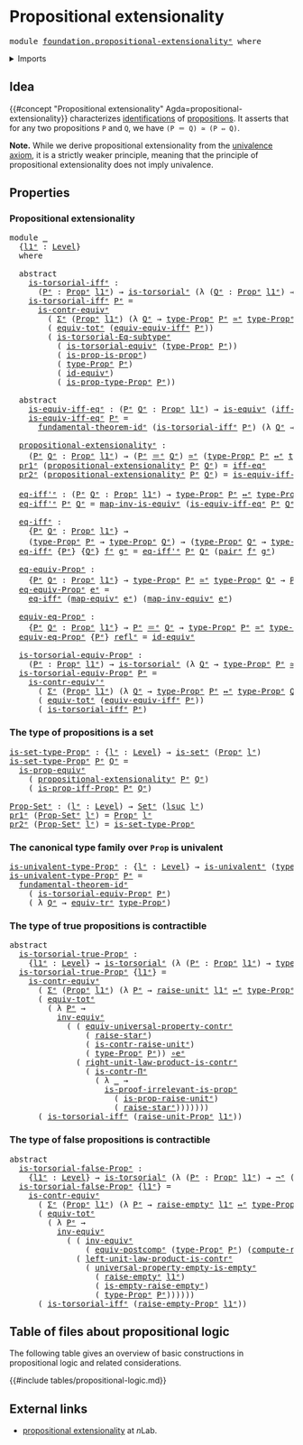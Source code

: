 # Propositional extensionality

<pre class="Agda"><a id="41" class="Keyword">module</a> <a id="48" href="foundation.propositional-extensionality%25E1%25B5%2589.html" class="Module">foundation.propositional-extensionalityᵉ</a> <a id="89" class="Keyword">where</a>
</pre>
<details><summary>Imports</summary>

<pre class="Agda"><a id="145" class="Keyword">open</a> <a id="150" class="Keyword">import</a> <a id="157" href="foundation.dependent-pair-types%25E1%25B5%2589.html" class="Module">foundation.dependent-pair-typesᵉ</a>
<a id="190" class="Keyword">open</a> <a id="195" class="Keyword">import</a> <a id="202" href="foundation.empty-types%25E1%25B5%2589.html" class="Module">foundation.empty-typesᵉ</a>
<a id="226" class="Keyword">open</a> <a id="231" class="Keyword">import</a> <a id="238" href="foundation.fundamental-theorem-of-identity-types%25E1%25B5%2589.html" class="Module">foundation.fundamental-theorem-of-identity-typesᵉ</a>
<a id="288" class="Keyword">open</a> <a id="293" class="Keyword">import</a> <a id="300" href="foundation.logical-equivalences%25E1%25B5%2589.html" class="Module">foundation.logical-equivalencesᵉ</a>
<a id="333" class="Keyword">open</a> <a id="338" class="Keyword">import</a> <a id="345" href="foundation.negation%25E1%25B5%2589.html" class="Module">foundation.negationᵉ</a>
<a id="366" class="Keyword">open</a> <a id="371" class="Keyword">import</a> <a id="378" href="foundation.postcomposition-functions%25E1%25B5%2589.html" class="Module">foundation.postcomposition-functionsᵉ</a>
<a id="416" class="Keyword">open</a> <a id="421" class="Keyword">import</a> <a id="428" href="foundation.raising-universe-levels%25E1%25B5%2589.html" class="Module">foundation.raising-universe-levelsᵉ</a>
<a id="464" class="Keyword">open</a> <a id="469" class="Keyword">import</a> <a id="476" href="foundation.subtype-identity-principle%25E1%25B5%2589.html" class="Module">foundation.subtype-identity-principleᵉ</a>
<a id="515" class="Keyword">open</a> <a id="520" class="Keyword">import</a> <a id="527" href="foundation.transport-along-identifications%25E1%25B5%2589.html" class="Module">foundation.transport-along-identificationsᵉ</a>
<a id="571" class="Keyword">open</a> <a id="576" class="Keyword">import</a> <a id="583" href="foundation.type-arithmetic-cartesian-product-types%25E1%25B5%2589.html" class="Module">foundation.type-arithmetic-cartesian-product-typesᵉ</a>
<a id="635" class="Keyword">open</a> <a id="640" class="Keyword">import</a> <a id="647" href="foundation.unit-type%25E1%25B5%2589.html" class="Module">foundation.unit-typeᵉ</a>
<a id="669" class="Keyword">open</a> <a id="674" class="Keyword">import</a> <a id="681" href="foundation.univalence%25E1%25B5%2589.html" class="Module">foundation.univalenceᵉ</a>
<a id="704" class="Keyword">open</a> <a id="709" class="Keyword">import</a> <a id="716" href="foundation.univalent-type-families%25E1%25B5%2589.html" class="Module">foundation.univalent-type-familiesᵉ</a>
<a id="752" class="Keyword">open</a> <a id="757" class="Keyword">import</a> <a id="764" href="foundation.universal-property-contractible-types%25E1%25B5%2589.html" class="Module">foundation.universal-property-contractible-typesᵉ</a>
<a id="814" class="Keyword">open</a> <a id="819" class="Keyword">import</a> <a id="826" href="foundation.universal-property-empty-type%25E1%25B5%2589.html" class="Module">foundation.universal-property-empty-typeᵉ</a>
<a id="868" class="Keyword">open</a> <a id="873" class="Keyword">import</a> <a id="880" href="foundation.universe-levels%25E1%25B5%2589.html" class="Module">foundation.universe-levelsᵉ</a>

<a id="909" class="Keyword">open</a> <a id="914" class="Keyword">import</a> <a id="921" href="foundation-core.contractible-types%25E1%25B5%2589.html" class="Module">foundation-core.contractible-typesᵉ</a>
<a id="957" class="Keyword">open</a> <a id="962" class="Keyword">import</a> <a id="969" href="foundation-core.equivalences%25E1%25B5%2589.html" class="Module">foundation-core.equivalencesᵉ</a>
<a id="999" class="Keyword">open</a> <a id="1004" class="Keyword">import</a> <a id="1011" href="foundation-core.functoriality-dependent-pair-types%25E1%25B5%2589.html" class="Module">foundation-core.functoriality-dependent-pair-typesᵉ</a>
<a id="1063" class="Keyword">open</a> <a id="1068" class="Keyword">import</a> <a id="1075" href="foundation-core.identity-types%25E1%25B5%2589.html" class="Module">foundation-core.identity-typesᵉ</a>
<a id="1107" class="Keyword">open</a> <a id="1112" class="Keyword">import</a> <a id="1119" href="foundation-core.propositions%25E1%25B5%2589.html" class="Module">foundation-core.propositionsᵉ</a>
<a id="1149" class="Keyword">open</a> <a id="1154" class="Keyword">import</a> <a id="1161" href="foundation-core.sets%25E1%25B5%2589.html" class="Module">foundation-core.setsᵉ</a>
<a id="1183" class="Keyword">open</a> <a id="1188" class="Keyword">import</a> <a id="1195" href="foundation-core.torsorial-type-families%25E1%25B5%2589.html" class="Module">foundation-core.torsorial-type-familiesᵉ</a>
</pre>
</details>

## Idea

{{#concept "Propositional extensionality" Agda=propositional-extensionality}}
characterizes [identifications](foundation-core.identity-types.md) of
[propositions](foundation-core.propositions.md). It asserts that for any two
propositions `P` and `Q`, we have `(P ＝ Q) ≃ (P ⇔ Q)`.

**Note.** While we derive propositional extensionality from the
[univalence axiom](foundation-core.univalence.md), it is a strictly weaker
principle, meaning that the principle of propositional extensionality does not
imply univalence.

## Properties

### Propositional extensionality

<pre class="Agda"><a id="1837" class="Keyword">module</a> <a id="1844" href="foundation.propositional-extensionality%25E1%25B5%2589.html#1844" class="Module">_</a>
  <a id="1848" class="Symbol">{</a><a id="1849" href="foundation.propositional-extensionality%25E1%25B5%2589.html#1849" class="Bound">l1ᵉ</a> <a id="1853" class="Symbol">:</a> <a id="1855" href="Agda.Primitive.html#742" class="Postulate">Level</a><a id="1860" class="Symbol">}</a>
  <a id="1864" class="Keyword">where</a>

  <a id="1873" class="Keyword">abstract</a>
    <a id="1886" href="foundation.propositional-extensionality%25E1%25B5%2589.html#1886" class="Function">is-torsorial-iffᵉ</a> <a id="1904" class="Symbol">:</a>
      <a id="1912" class="Symbol">(</a><a id="1913" href="foundation.propositional-extensionality%25E1%25B5%2589.html#1913" class="Bound">Pᵉ</a> <a id="1916" class="Symbol">:</a> <a id="1918" href="foundation-core.propositions%25E1%25B5%2589.html#1181" class="Function">Propᵉ</a> <a id="1924" href="foundation.propositional-extensionality%25E1%25B5%2589.html#1849" class="Bound">l1ᵉ</a><a id="1927" class="Symbol">)</a> <a id="1929" class="Symbol">→</a> <a id="1931" href="foundation-core.torsorial-type-families%25E1%25B5%2589.html#2479" class="Function">is-torsorialᵉ</a> <a id="1945" class="Symbol">(λ</a> <a id="1948" class="Symbol">(</a><a id="1949" href="foundation.propositional-extensionality%25E1%25B5%2589.html#1949" class="Bound">Qᵉ</a> <a id="1952" class="Symbol">:</a> <a id="1954" href="foundation-core.propositions%25E1%25B5%2589.html#1181" class="Function">Propᵉ</a> <a id="1960" href="foundation.propositional-extensionality%25E1%25B5%2589.html#1849" class="Bound">l1ᵉ</a><a id="1963" class="Symbol">)</a> <a id="1965" class="Symbol">→</a> <a id="1967" href="foundation-core.propositions%25E1%25B5%2589.html#1288" class="Function">type-Propᵉ</a> <a id="1978" href="foundation.propositional-extensionality%25E1%25B5%2589.html#1913" class="Bound">Pᵉ</a> <a id="1981" href="foundation.logical-equivalences%25E1%25B5%2589.html#2190" class="Function Operator">↔ᵉ</a> <a id="1984" href="foundation-core.propositions%25E1%25B5%2589.html#1288" class="Function">type-Propᵉ</a> <a id="1995" href="foundation.propositional-extensionality%25E1%25B5%2589.html#1949" class="Bound">Qᵉ</a><a id="1997" class="Symbol">)</a>
    <a id="2003" href="foundation.propositional-extensionality%25E1%25B5%2589.html#1886" class="Function">is-torsorial-iffᵉ</a> <a id="2021" href="foundation.propositional-extensionality%25E1%25B5%2589.html#2021" class="Bound">Pᵉ</a> <a id="2024" class="Symbol">=</a>
      <a id="2032" href="foundation-core.contractible-types%25E1%25B5%2589.html#2606" class="Function">is-contr-equivᵉ</a>
        <a id="2056" class="Symbol">(</a> <a id="2058" href="foundation.dependent-pair-types%25E1%25B5%2589.html#585" class="Record">Σᵉ</a> <a id="2061" class="Symbol">(</a><a id="2062" href="foundation-core.propositions%25E1%25B5%2589.html#1181" class="Function">Propᵉ</a> <a id="2068" href="foundation.propositional-extensionality%25E1%25B5%2589.html#1849" class="Bound">l1ᵉ</a><a id="2071" class="Symbol">)</a> <a id="2073" class="Symbol">(λ</a> <a id="2076" href="foundation.propositional-extensionality%25E1%25B5%2589.html#2076" class="Bound">Qᵉ</a> <a id="2079" class="Symbol">→</a> <a id="2081" href="foundation-core.propositions%25E1%25B5%2589.html#1288" class="Function">type-Propᵉ</a> <a id="2092" href="foundation.propositional-extensionality%25E1%25B5%2589.html#2021" class="Bound">Pᵉ</a> <a id="2095" href="foundation-core.equivalences%25E1%25B5%2589.html#2662" class="Function Operator">≃ᵉ</a> <a id="2098" href="foundation-core.propositions%25E1%25B5%2589.html#1288" class="Function">type-Propᵉ</a> <a id="2109" href="foundation.propositional-extensionality%25E1%25B5%2589.html#2076" class="Bound">Qᵉ</a><a id="2111" class="Symbol">))</a>
        <a id="2122" class="Symbol">(</a> <a id="2124" href="foundation-core.functoriality-dependent-pair-types%25E1%25B5%2589.html#7790" class="Function">equiv-totᵉ</a> <a id="2135" class="Symbol">(</a><a id="2136" href="foundation.logical-equivalences%25E1%25B5%2589.html#7654" class="Function">equiv-equiv-iffᵉ</a> <a id="2153" href="foundation.propositional-extensionality%25E1%25B5%2589.html#2021" class="Bound">Pᵉ</a><a id="2155" class="Symbol">))</a>
        <a id="2166" class="Symbol">(</a> <a id="2168" href="foundation.subtype-identity-principle%25E1%25B5%2589.html#1348" class="Function">is-torsorial-Eq-subtypeᵉ</a>
          <a id="2203" class="Symbol">(</a> <a id="2205" href="foundation.univalence%25E1%25B5%2589.html#4030" class="Function">is-torsorial-equivᵉ</a> <a id="2225" class="Symbol">(</a><a id="2226" href="foundation-core.propositions%25E1%25B5%2589.html#1288" class="Function">type-Propᵉ</a> <a id="2237" href="foundation.propositional-extensionality%25E1%25B5%2589.html#2021" class="Bound">Pᵉ</a><a id="2239" class="Symbol">))</a>
          <a id="2252" class="Symbol">(</a> <a id="2254" href="foundation-core.propositions%25E1%25B5%2589.html#10530" class="Function">is-prop-is-propᵉ</a><a id="2270" class="Symbol">)</a>
          <a id="2282" class="Symbol">(</a> <a id="2284" href="foundation-core.propositions%25E1%25B5%2589.html#1288" class="Function">type-Propᵉ</a> <a id="2295" href="foundation.propositional-extensionality%25E1%25B5%2589.html#2021" class="Bound">Pᵉ</a><a id="2297" class="Symbol">)</a>
          <a id="2309" class="Symbol">(</a> <a id="2311" href="foundation-core.equivalences%25E1%25B5%2589.html#4139" class="Function">id-equivᵉ</a><a id="2320" class="Symbol">)</a>
          <a id="2332" class="Symbol">(</a> <a id="2334" href="foundation-core.propositions%25E1%25B5%2589.html#1361" class="Function">is-prop-type-Propᵉ</a> <a id="2353" href="foundation.propositional-extensionality%25E1%25B5%2589.html#2021" class="Bound">Pᵉ</a><a id="2355" class="Symbol">))</a>

  <a id="2361" class="Keyword">abstract</a>
    <a id="2374" href="foundation.propositional-extensionality%25E1%25B5%2589.html#2374" class="Function">is-equiv-iff-eqᵉ</a> <a id="2391" class="Symbol">:</a> <a id="2393" class="Symbol">(</a><a id="2394" href="foundation.propositional-extensionality%25E1%25B5%2589.html#2394" class="Bound">Pᵉ</a> <a id="2397" href="foundation.propositional-extensionality%25E1%25B5%2589.html#2397" class="Bound">Qᵉ</a> <a id="2400" class="Symbol">:</a> <a id="2402" href="foundation-core.propositions%25E1%25B5%2589.html#1181" class="Function">Propᵉ</a> <a id="2408" href="foundation.propositional-extensionality%25E1%25B5%2589.html#1849" class="Bound">l1ᵉ</a><a id="2411" class="Symbol">)</a> <a id="2413" class="Symbol">→</a> <a id="2415" href="foundation-core.equivalences%25E1%25B5%2589.html#1553" class="Function">is-equivᵉ</a> <a id="2425" class="Symbol">(</a><a id="2426" href="foundation.logical-equivalences%25E1%25B5%2589.html#7138" class="Function">iff-eqᵉ</a> <a id="2434" class="Symbol">{</a><a id="2435" href="foundation.propositional-extensionality%25E1%25B5%2589.html#1849" class="Bound">l1ᵉ</a><a id="2438" class="Symbol">}</a> <a id="2440" class="Symbol">{</a><a id="2441" href="foundation.propositional-extensionality%25E1%25B5%2589.html#2394" class="Bound">Pᵉ</a><a id="2443" class="Symbol">}</a> <a id="2445" class="Symbol">{</a><a id="2446" href="foundation.propositional-extensionality%25E1%25B5%2589.html#2397" class="Bound">Qᵉ</a><a id="2448" class="Symbol">})</a>
    <a id="2455" href="foundation.propositional-extensionality%25E1%25B5%2589.html#2374" class="Function">is-equiv-iff-eqᵉ</a> <a id="2472" href="foundation.propositional-extensionality%25E1%25B5%2589.html#2472" class="Bound">Pᵉ</a> <a id="2475" class="Symbol">=</a>
      <a id="2483" href="foundation.fundamental-theorem-of-identity-types%25E1%25B5%2589.html#2064" class="Function">fundamental-theorem-idᵉ</a> <a id="2507" class="Symbol">(</a><a id="2508" href="foundation.propositional-extensionality%25E1%25B5%2589.html#1886" class="Function">is-torsorial-iffᵉ</a> <a id="2526" href="foundation.propositional-extensionality%25E1%25B5%2589.html#2472" class="Bound">Pᵉ</a><a id="2528" class="Symbol">)</a> <a id="2530" class="Symbol">(λ</a> <a id="2533" href="foundation.propositional-extensionality%25E1%25B5%2589.html#2533" class="Bound">Qᵉ</a> <a id="2536" class="Symbol">→</a> <a id="2538" href="foundation.logical-equivalences%25E1%25B5%2589.html#7138" class="Function">iff-eqᵉ</a> <a id="2546" class="Symbol">{</a><a id="2547" class="Argument">Pᵉ</a> <a id="2550" class="Symbol">=</a> <a id="2552" href="foundation.propositional-extensionality%25E1%25B5%2589.html#2472" class="Bound">Pᵉ</a><a id="2554" class="Symbol">}</a> <a id="2556" class="Symbol">{</a><a id="2557" href="foundation.propositional-extensionality%25E1%25B5%2589.html#2533" class="Bound">Qᵉ</a><a id="2559" class="Symbol">})</a>

  <a id="2565" href="foundation.propositional-extensionality%25E1%25B5%2589.html#2565" class="Function">propositional-extensionalityᵉ</a> <a id="2595" class="Symbol">:</a>
    <a id="2601" class="Symbol">(</a><a id="2602" href="foundation.propositional-extensionality%25E1%25B5%2589.html#2602" class="Bound">Pᵉ</a> <a id="2605" href="foundation.propositional-extensionality%25E1%25B5%2589.html#2605" class="Bound">Qᵉ</a> <a id="2608" class="Symbol">:</a> <a id="2610" href="foundation-core.propositions%25E1%25B5%2589.html#1181" class="Function">Propᵉ</a> <a id="2616" href="foundation.propositional-extensionality%25E1%25B5%2589.html#1849" class="Bound">l1ᵉ</a><a id="2619" class="Symbol">)</a> <a id="2621" class="Symbol">→</a> <a id="2623" class="Symbol">(</a><a id="2624" href="foundation.propositional-extensionality%25E1%25B5%2589.html#2602" class="Bound">Pᵉ</a> <a id="2627" href="foundation-core.identity-types%25E1%25B5%2589.html#2730" class="Function Operator">＝ᵉ</a> <a id="2630" href="foundation.propositional-extensionality%25E1%25B5%2589.html#2605" class="Bound">Qᵉ</a><a id="2632" class="Symbol">)</a> <a id="2634" href="foundation-core.equivalences%25E1%25B5%2589.html#2662" class="Function Operator">≃ᵉ</a> <a id="2637" class="Symbol">(</a><a id="2638" href="foundation-core.propositions%25E1%25B5%2589.html#1288" class="Function">type-Propᵉ</a> <a id="2649" href="foundation.propositional-extensionality%25E1%25B5%2589.html#2602" class="Bound">Pᵉ</a> <a id="2652" href="foundation.logical-equivalences%25E1%25B5%2589.html#2190" class="Function Operator">↔ᵉ</a> <a id="2655" href="foundation-core.propositions%25E1%25B5%2589.html#1288" class="Function">type-Propᵉ</a> <a id="2666" href="foundation.propositional-extensionality%25E1%25B5%2589.html#2605" class="Bound">Qᵉ</a><a id="2668" class="Symbol">)</a>
  <a id="2672" href="foundation.dependent-pair-types%25E1%25B5%2589.html#697" class="Field">pr1ᵉ</a> <a id="2677" class="Symbol">(</a><a id="2678" href="foundation.propositional-extensionality%25E1%25B5%2589.html#2565" class="Function">propositional-extensionalityᵉ</a> <a id="2708" href="foundation.propositional-extensionality%25E1%25B5%2589.html#2708" class="Bound">Pᵉ</a> <a id="2711" href="foundation.propositional-extensionality%25E1%25B5%2589.html#2711" class="Bound">Qᵉ</a><a id="2713" class="Symbol">)</a> <a id="2715" class="Symbol">=</a> <a id="2717" href="foundation.logical-equivalences%25E1%25B5%2589.html#7138" class="Function">iff-eqᵉ</a>
  <a id="2727" href="foundation.dependent-pair-types%25E1%25B5%2589.html#711" class="Field">pr2ᵉ</a> <a id="2732" class="Symbol">(</a><a id="2733" href="foundation.propositional-extensionality%25E1%25B5%2589.html#2565" class="Function">propositional-extensionalityᵉ</a> <a id="2763" href="foundation.propositional-extensionality%25E1%25B5%2589.html#2763" class="Bound">Pᵉ</a> <a id="2766" href="foundation.propositional-extensionality%25E1%25B5%2589.html#2766" class="Bound">Qᵉ</a><a id="2768" class="Symbol">)</a> <a id="2770" class="Symbol">=</a> <a id="2772" href="foundation.propositional-extensionality%25E1%25B5%2589.html#2374" class="Function">is-equiv-iff-eqᵉ</a> <a id="2789" href="foundation.propositional-extensionality%25E1%25B5%2589.html#2763" class="Bound">Pᵉ</a> <a id="2792" href="foundation.propositional-extensionality%25E1%25B5%2589.html#2766" class="Bound">Qᵉ</a>

  <a id="2798" href="foundation.propositional-extensionality%25E1%25B5%2589.html#2798" class="Function">eq-iff&#39;ᵉ</a> <a id="2807" class="Symbol">:</a> <a id="2809" class="Symbol">(</a><a id="2810" href="foundation.propositional-extensionality%25E1%25B5%2589.html#2810" class="Bound">Pᵉ</a> <a id="2813" href="foundation.propositional-extensionality%25E1%25B5%2589.html#2813" class="Bound">Qᵉ</a> <a id="2816" class="Symbol">:</a> <a id="2818" href="foundation-core.propositions%25E1%25B5%2589.html#1181" class="Function">Propᵉ</a> <a id="2824" href="foundation.propositional-extensionality%25E1%25B5%2589.html#1849" class="Bound">l1ᵉ</a><a id="2827" class="Symbol">)</a> <a id="2829" class="Symbol">→</a> <a id="2831" href="foundation-core.propositions%25E1%25B5%2589.html#1288" class="Function">type-Propᵉ</a> <a id="2842" href="foundation.propositional-extensionality%25E1%25B5%2589.html#2810" class="Bound">Pᵉ</a> <a id="2845" href="foundation.logical-equivalences%25E1%25B5%2589.html#2190" class="Function Operator">↔ᵉ</a> <a id="2848" href="foundation-core.propositions%25E1%25B5%2589.html#1288" class="Function">type-Propᵉ</a> <a id="2859" href="foundation.propositional-extensionality%25E1%25B5%2589.html#2813" class="Bound">Qᵉ</a> <a id="2862" class="Symbol">→</a> <a id="2864" href="foundation.propositional-extensionality%25E1%25B5%2589.html#2810" class="Bound">Pᵉ</a> <a id="2867" href="foundation-core.identity-types%25E1%25B5%2589.html#2730" class="Function Operator">＝ᵉ</a> <a id="2870" href="foundation.propositional-extensionality%25E1%25B5%2589.html#2813" class="Bound">Qᵉ</a>
  <a id="2875" href="foundation.propositional-extensionality%25E1%25B5%2589.html#2798" class="Function">eq-iff&#39;ᵉ</a> <a id="2884" href="foundation.propositional-extensionality%25E1%25B5%2589.html#2884" class="Bound">Pᵉ</a> <a id="2887" href="foundation.propositional-extensionality%25E1%25B5%2589.html#2887" class="Bound">Qᵉ</a> <a id="2890" class="Symbol">=</a> <a id="2892" href="foundation-core.equivalences%25E1%25B5%2589.html#7383" class="Function">map-inv-is-equivᵉ</a> <a id="2910" class="Symbol">(</a><a id="2911" href="foundation.propositional-extensionality%25E1%25B5%2589.html#2374" class="Function">is-equiv-iff-eqᵉ</a> <a id="2928" href="foundation.propositional-extensionality%25E1%25B5%2589.html#2884" class="Bound">Pᵉ</a> <a id="2931" href="foundation.propositional-extensionality%25E1%25B5%2589.html#2887" class="Bound">Qᵉ</a><a id="2933" class="Symbol">)</a>

  <a id="2938" href="foundation.propositional-extensionality%25E1%25B5%2589.html#2938" class="Function">eq-iffᵉ</a> <a id="2946" class="Symbol">:</a>
    <a id="2952" class="Symbol">{</a><a id="2953" href="foundation.propositional-extensionality%25E1%25B5%2589.html#2953" class="Bound">Pᵉ</a> <a id="2956" href="foundation.propositional-extensionality%25E1%25B5%2589.html#2956" class="Bound">Qᵉ</a> <a id="2959" class="Symbol">:</a> <a id="2961" href="foundation-core.propositions%25E1%25B5%2589.html#1181" class="Function">Propᵉ</a> <a id="2967" href="foundation.propositional-extensionality%25E1%25B5%2589.html#1849" class="Bound">l1ᵉ</a><a id="2970" class="Symbol">}</a> <a id="2972" class="Symbol">→</a>
    <a id="2978" class="Symbol">(</a><a id="2979" href="foundation-core.propositions%25E1%25B5%2589.html#1288" class="Function">type-Propᵉ</a> <a id="2990" href="foundation.propositional-extensionality%25E1%25B5%2589.html#2953" class="Bound">Pᵉ</a> <a id="2993" class="Symbol">→</a> <a id="2995" href="foundation-core.propositions%25E1%25B5%2589.html#1288" class="Function">type-Propᵉ</a> <a id="3006" href="foundation.propositional-extensionality%25E1%25B5%2589.html#2956" class="Bound">Qᵉ</a><a id="3008" class="Symbol">)</a> <a id="3010" class="Symbol">→</a> <a id="3012" class="Symbol">(</a><a id="3013" href="foundation-core.propositions%25E1%25B5%2589.html#1288" class="Function">type-Propᵉ</a> <a id="3024" href="foundation.propositional-extensionality%25E1%25B5%2589.html#2956" class="Bound">Qᵉ</a> <a id="3027" class="Symbol">→</a> <a id="3029" href="foundation-core.propositions%25E1%25B5%2589.html#1288" class="Function">type-Propᵉ</a> <a id="3040" href="foundation.propositional-extensionality%25E1%25B5%2589.html#2953" class="Bound">Pᵉ</a><a id="3042" class="Symbol">)</a> <a id="3044" class="Symbol">→</a> <a id="3046" href="foundation.propositional-extensionality%25E1%25B5%2589.html#2953" class="Bound">Pᵉ</a> <a id="3049" href="foundation-core.identity-types%25E1%25B5%2589.html#2730" class="Function Operator">＝ᵉ</a> <a id="3052" href="foundation.propositional-extensionality%25E1%25B5%2589.html#2956" class="Bound">Qᵉ</a>
  <a id="3057" href="foundation.propositional-extensionality%25E1%25B5%2589.html#2938" class="Function">eq-iffᵉ</a> <a id="3065" class="Symbol">{</a><a id="3066" href="foundation.propositional-extensionality%25E1%25B5%2589.html#3066" class="Bound">Pᵉ</a><a id="3068" class="Symbol">}</a> <a id="3070" class="Symbol">{</a><a id="3071" href="foundation.propositional-extensionality%25E1%25B5%2589.html#3071" class="Bound">Qᵉ</a><a id="3073" class="Symbol">}</a> <a id="3075" href="foundation.propositional-extensionality%25E1%25B5%2589.html#3075" class="Bound">fᵉ</a> <a id="3078" href="foundation.propositional-extensionality%25E1%25B5%2589.html#3078" class="Bound">gᵉ</a> <a id="3081" class="Symbol">=</a> <a id="3083" href="foundation.propositional-extensionality%25E1%25B5%2589.html#2798" class="Function">eq-iff&#39;ᵉ</a> <a id="3092" href="foundation.propositional-extensionality%25E1%25B5%2589.html#3066" class="Bound">Pᵉ</a> <a id="3095" href="foundation.propositional-extensionality%25E1%25B5%2589.html#3071" class="Bound">Qᵉ</a> <a id="3098" class="Symbol">(</a><a id="3099" href="foundation.dependent-pair-types%25E1%25B5%2589.html#679" class="InductiveConstructor">pairᵉ</a> <a id="3105" href="foundation.propositional-extensionality%25E1%25B5%2589.html#3075" class="Bound">fᵉ</a> <a id="3108" href="foundation.propositional-extensionality%25E1%25B5%2589.html#3078" class="Bound">gᵉ</a><a id="3110" class="Symbol">)</a>

  <a id="3115" href="foundation.propositional-extensionality%25E1%25B5%2589.html#3115" class="Function">eq-equiv-Propᵉ</a> <a id="3130" class="Symbol">:</a>
    <a id="3136" class="Symbol">{</a><a id="3137" href="foundation.propositional-extensionality%25E1%25B5%2589.html#3137" class="Bound">Pᵉ</a> <a id="3140" href="foundation.propositional-extensionality%25E1%25B5%2589.html#3140" class="Bound">Qᵉ</a> <a id="3143" class="Symbol">:</a> <a id="3145" href="foundation-core.propositions%25E1%25B5%2589.html#1181" class="Function">Propᵉ</a> <a id="3151" href="foundation.propositional-extensionality%25E1%25B5%2589.html#1849" class="Bound">l1ᵉ</a><a id="3154" class="Symbol">}</a> <a id="3156" class="Symbol">→</a> <a id="3158" href="foundation-core.propositions%25E1%25B5%2589.html#1288" class="Function">type-Propᵉ</a> <a id="3169" href="foundation.propositional-extensionality%25E1%25B5%2589.html#3137" class="Bound">Pᵉ</a> <a id="3172" href="foundation-core.equivalences%25E1%25B5%2589.html#2662" class="Function Operator">≃ᵉ</a> <a id="3175" href="foundation-core.propositions%25E1%25B5%2589.html#1288" class="Function">type-Propᵉ</a> <a id="3186" href="foundation.propositional-extensionality%25E1%25B5%2589.html#3140" class="Bound">Qᵉ</a> <a id="3189" class="Symbol">→</a> <a id="3191" href="foundation.propositional-extensionality%25E1%25B5%2589.html#3137" class="Bound">Pᵉ</a> <a id="3194" href="foundation-core.identity-types%25E1%25B5%2589.html#2730" class="Function Operator">＝ᵉ</a> <a id="3197" href="foundation.propositional-extensionality%25E1%25B5%2589.html#3140" class="Bound">Qᵉ</a>
  <a id="3202" href="foundation.propositional-extensionality%25E1%25B5%2589.html#3115" class="Function">eq-equiv-Propᵉ</a> <a id="3217" href="foundation.propositional-extensionality%25E1%25B5%2589.html#3217" class="Bound">eᵉ</a> <a id="3220" class="Symbol">=</a>
    <a id="3226" href="foundation.propositional-extensionality%25E1%25B5%2589.html#2938" class="Function">eq-iffᵉ</a> <a id="3234" class="Symbol">(</a><a id="3235" href="foundation-core.equivalences%25E1%25B5%2589.html#2892" class="Function">map-equivᵉ</a> <a id="3246" href="foundation.propositional-extensionality%25E1%25B5%2589.html#3217" class="Bound">eᵉ</a><a id="3248" class="Symbol">)</a> <a id="3250" class="Symbol">(</a><a id="3251" href="foundation-core.equivalences%25E1%25B5%2589.html#8521" class="Function">map-inv-equivᵉ</a> <a id="3266" href="foundation.propositional-extensionality%25E1%25B5%2589.html#3217" class="Bound">eᵉ</a><a id="3268" class="Symbol">)</a>

  <a id="3273" href="foundation.propositional-extensionality%25E1%25B5%2589.html#3273" class="Function">equiv-eq-Propᵉ</a> <a id="3288" class="Symbol">:</a>
    <a id="3294" class="Symbol">{</a><a id="3295" href="foundation.propositional-extensionality%25E1%25B5%2589.html#3295" class="Bound">Pᵉ</a> <a id="3298" href="foundation.propositional-extensionality%25E1%25B5%2589.html#3298" class="Bound">Qᵉ</a> <a id="3301" class="Symbol">:</a> <a id="3303" href="foundation-core.propositions%25E1%25B5%2589.html#1181" class="Function">Propᵉ</a> <a id="3309" href="foundation.propositional-extensionality%25E1%25B5%2589.html#1849" class="Bound">l1ᵉ</a><a id="3312" class="Symbol">}</a> <a id="3314" class="Symbol">→</a> <a id="3316" href="foundation.propositional-extensionality%25E1%25B5%2589.html#3295" class="Bound">Pᵉ</a> <a id="3319" href="foundation-core.identity-types%25E1%25B5%2589.html#2730" class="Function Operator">＝ᵉ</a> <a id="3322" href="foundation.propositional-extensionality%25E1%25B5%2589.html#3298" class="Bound">Qᵉ</a> <a id="3325" class="Symbol">→</a> <a id="3327" href="foundation-core.propositions%25E1%25B5%2589.html#1288" class="Function">type-Propᵉ</a> <a id="3338" href="foundation.propositional-extensionality%25E1%25B5%2589.html#3295" class="Bound">Pᵉ</a> <a id="3341" href="foundation-core.equivalences%25E1%25B5%2589.html#2662" class="Function Operator">≃ᵉ</a> <a id="3344" href="foundation-core.propositions%25E1%25B5%2589.html#1288" class="Function">type-Propᵉ</a> <a id="3355" href="foundation.propositional-extensionality%25E1%25B5%2589.html#3298" class="Bound">Qᵉ</a>
  <a id="3360" href="foundation.propositional-extensionality%25E1%25B5%2589.html#3273" class="Function">equiv-eq-Propᵉ</a> <a id="3375" class="Symbol">{</a><a id="3376" href="foundation.propositional-extensionality%25E1%25B5%2589.html#3376" class="Bound">Pᵉ</a><a id="3378" class="Symbol">}</a> <a id="3380" href="foundation-core.identity-types%25E1%25B5%2589.html#2694" class="InductiveConstructor">reflᵉ</a> <a id="3386" class="Symbol">=</a> <a id="3388" href="foundation-core.equivalences%25E1%25B5%2589.html#4139" class="Function">id-equivᵉ</a>

  <a id="3401" href="foundation.propositional-extensionality%25E1%25B5%2589.html#3401" class="Function">is-torsorial-equiv-Propᵉ</a> <a id="3426" class="Symbol">:</a>
    <a id="3432" class="Symbol">(</a><a id="3433" href="foundation.propositional-extensionality%25E1%25B5%2589.html#3433" class="Bound">Pᵉ</a> <a id="3436" class="Symbol">:</a> <a id="3438" href="foundation-core.propositions%25E1%25B5%2589.html#1181" class="Function">Propᵉ</a> <a id="3444" href="foundation.propositional-extensionality%25E1%25B5%2589.html#1849" class="Bound">l1ᵉ</a><a id="3447" class="Symbol">)</a> <a id="3449" class="Symbol">→</a> <a id="3451" href="foundation-core.torsorial-type-families%25E1%25B5%2589.html#2479" class="Function">is-torsorialᵉ</a> <a id="3465" class="Symbol">(λ</a> <a id="3468" href="foundation.propositional-extensionality%25E1%25B5%2589.html#3468" class="Bound">Qᵉ</a> <a id="3471" class="Symbol">→</a> <a id="3473" href="foundation-core.propositions%25E1%25B5%2589.html#1288" class="Function">type-Propᵉ</a> <a id="3484" href="foundation.propositional-extensionality%25E1%25B5%2589.html#3433" class="Bound">Pᵉ</a> <a id="3487" href="foundation-core.equivalences%25E1%25B5%2589.html#2662" class="Function Operator">≃ᵉ</a> <a id="3490" href="foundation-core.propositions%25E1%25B5%2589.html#1288" class="Function">type-Propᵉ</a> <a id="3501" href="foundation.propositional-extensionality%25E1%25B5%2589.html#3468" class="Bound">Qᵉ</a><a id="3503" class="Symbol">)</a>
  <a id="3507" href="foundation.propositional-extensionality%25E1%25B5%2589.html#3401" class="Function">is-torsorial-equiv-Propᵉ</a> <a id="3532" href="foundation.propositional-extensionality%25E1%25B5%2589.html#3532" class="Bound">Pᵉ</a> <a id="3535" class="Symbol">=</a>
    <a id="3541" href="foundation-core.contractible-types%25E1%25B5%2589.html#3162" class="Function">is-contr-equiv&#39;ᵉ</a>
      <a id="3564" class="Symbol">(</a> <a id="3566" href="foundation.dependent-pair-types%25E1%25B5%2589.html#585" class="Record">Σᵉ</a> <a id="3569" class="Symbol">(</a><a id="3570" href="foundation-core.propositions%25E1%25B5%2589.html#1181" class="Function">Propᵉ</a> <a id="3576" href="foundation.propositional-extensionality%25E1%25B5%2589.html#1849" class="Bound">l1ᵉ</a><a id="3579" class="Symbol">)</a> <a id="3581" class="Symbol">(λ</a> <a id="3584" href="foundation.propositional-extensionality%25E1%25B5%2589.html#3584" class="Bound">Qᵉ</a> <a id="3587" class="Symbol">→</a> <a id="3589" href="foundation-core.propositions%25E1%25B5%2589.html#1288" class="Function">type-Propᵉ</a> <a id="3600" href="foundation.propositional-extensionality%25E1%25B5%2589.html#3532" class="Bound">Pᵉ</a> <a id="3603" href="foundation.logical-equivalences%25E1%25B5%2589.html#2190" class="Function Operator">↔ᵉ</a> <a id="3606" href="foundation-core.propositions%25E1%25B5%2589.html#1288" class="Function">type-Propᵉ</a> <a id="3617" href="foundation.propositional-extensionality%25E1%25B5%2589.html#3584" class="Bound">Qᵉ</a><a id="3619" class="Symbol">))</a>
      <a id="3628" class="Symbol">(</a> <a id="3630" href="foundation-core.functoriality-dependent-pair-types%25E1%25B5%2589.html#7790" class="Function">equiv-totᵉ</a> <a id="3641" class="Symbol">(</a><a id="3642" href="foundation.logical-equivalences%25E1%25B5%2589.html#7654" class="Function">equiv-equiv-iffᵉ</a> <a id="3659" href="foundation.propositional-extensionality%25E1%25B5%2589.html#3532" class="Bound">Pᵉ</a><a id="3661" class="Symbol">))</a>
      <a id="3670" class="Symbol">(</a> <a id="3672" href="foundation.propositional-extensionality%25E1%25B5%2589.html#1886" class="Function">is-torsorial-iffᵉ</a> <a id="3690" href="foundation.propositional-extensionality%25E1%25B5%2589.html#3532" class="Bound">Pᵉ</a><a id="3692" class="Symbol">)</a>
</pre>
### The type of propositions is a set

<pre class="Agda"><a id="is-set-type-Propᵉ"></a><a id="3746" href="foundation.propositional-extensionality%25E1%25B5%2589.html#3746" class="Function">is-set-type-Propᵉ</a> <a id="3764" class="Symbol">:</a> <a id="3766" class="Symbol">{</a><a id="3767" href="foundation.propositional-extensionality%25E1%25B5%2589.html#3767" class="Bound">lᵉ</a> <a id="3770" class="Symbol">:</a> <a id="3772" href="Agda.Primitive.html#742" class="Postulate">Level</a><a id="3777" class="Symbol">}</a> <a id="3779" class="Symbol">→</a> <a id="3781" href="foundation-core.sets%25E1%25B5%2589.html#807" class="Function">is-setᵉ</a> <a id="3789" class="Symbol">(</a><a id="3790" href="foundation-core.propositions%25E1%25B5%2589.html#1181" class="Function">Propᵉ</a> <a id="3796" href="foundation.propositional-extensionality%25E1%25B5%2589.html#3767" class="Bound">lᵉ</a><a id="3798" class="Symbol">)</a>
<a id="3800" href="foundation.propositional-extensionality%25E1%25B5%2589.html#3746" class="Function">is-set-type-Propᵉ</a> <a id="3818" href="foundation.propositional-extensionality%25E1%25B5%2589.html#3818" class="Bound">Pᵉ</a> <a id="3821" href="foundation.propositional-extensionality%25E1%25B5%2589.html#3821" class="Bound">Qᵉ</a> <a id="3824" class="Symbol">=</a>
  <a id="3828" href="foundation-core.propositions%25E1%25B5%2589.html#3917" class="Function">is-prop-equivᵉ</a>
    <a id="3847" class="Symbol">(</a> <a id="3849" href="foundation.propositional-extensionality%25E1%25B5%2589.html#2565" class="Function">propositional-extensionalityᵉ</a> <a id="3879" href="foundation.propositional-extensionality%25E1%25B5%2589.html#3818" class="Bound">Pᵉ</a> <a id="3882" href="foundation.propositional-extensionality%25E1%25B5%2589.html#3821" class="Bound">Qᵉ</a><a id="3884" class="Symbol">)</a>
    <a id="3890" class="Symbol">(</a> <a id="3892" href="foundation.logical-equivalences%25E1%25B5%2589.html#2705" class="Function">is-prop-iff-Propᵉ</a> <a id="3910" href="foundation.propositional-extensionality%25E1%25B5%2589.html#3818" class="Bound">Pᵉ</a> <a id="3913" href="foundation.propositional-extensionality%25E1%25B5%2589.html#3821" class="Bound">Qᵉ</a><a id="3915" class="Symbol">)</a>

<a id="Prop-Setᵉ"></a><a id="3918" href="foundation.propositional-extensionality%25E1%25B5%2589.html#3918" class="Function">Prop-Setᵉ</a> <a id="3928" class="Symbol">:</a> <a id="3930" class="Symbol">(</a><a id="3931" href="foundation.propositional-extensionality%25E1%25B5%2589.html#3931" class="Bound">lᵉ</a> <a id="3934" class="Symbol">:</a> <a id="3936" href="Agda.Primitive.html#742" class="Postulate">Level</a><a id="3941" class="Symbol">)</a> <a id="3943" class="Symbol">→</a> <a id="3945" href="foundation-core.sets%25E1%25B5%2589.html#897" class="Function">Setᵉ</a> <a id="3950" class="Symbol">(</a><a id="3951" href="Agda.Primitive.html#931" class="Primitive">lsuc</a> <a id="3956" href="foundation.propositional-extensionality%25E1%25B5%2589.html#3931" class="Bound">lᵉ</a><a id="3958" class="Symbol">)</a>
<a id="3960" href="foundation.dependent-pair-types%25E1%25B5%2589.html#697" class="Field">pr1ᵉ</a> <a id="3965" class="Symbol">(</a><a id="3966" href="foundation.propositional-extensionality%25E1%25B5%2589.html#3918" class="Function">Prop-Setᵉ</a> <a id="3976" href="foundation.propositional-extensionality%25E1%25B5%2589.html#3976" class="Bound">lᵉ</a><a id="3978" class="Symbol">)</a> <a id="3980" class="Symbol">=</a> <a id="3982" href="foundation-core.propositions%25E1%25B5%2589.html#1181" class="Function">Propᵉ</a> <a id="3988" href="foundation.propositional-extensionality%25E1%25B5%2589.html#3976" class="Bound">lᵉ</a>
<a id="3991" href="foundation.dependent-pair-types%25E1%25B5%2589.html#711" class="Field">pr2ᵉ</a> <a id="3996" class="Symbol">(</a><a id="3997" href="foundation.propositional-extensionality%25E1%25B5%2589.html#3918" class="Function">Prop-Setᵉ</a> <a id="4007" href="foundation.propositional-extensionality%25E1%25B5%2589.html#4007" class="Bound">lᵉ</a><a id="4009" class="Symbol">)</a> <a id="4011" class="Symbol">=</a> <a id="4013" href="foundation.propositional-extensionality%25E1%25B5%2589.html#3746" class="Function">is-set-type-Propᵉ</a>
</pre>
### The canonical type family over `Prop` is univalent

<pre class="Agda"><a id="is-univalent-type-Propᵉ"></a><a id="4100" href="foundation.propositional-extensionality%25E1%25B5%2589.html#4100" class="Function">is-univalent-type-Propᵉ</a> <a id="4124" class="Symbol">:</a> <a id="4126" class="Symbol">{</a><a id="4127" href="foundation.propositional-extensionality%25E1%25B5%2589.html#4127" class="Bound">lᵉ</a> <a id="4130" class="Symbol">:</a> <a id="4132" href="Agda.Primitive.html#742" class="Postulate">Level</a><a id="4137" class="Symbol">}</a> <a id="4139" class="Symbol">→</a> <a id="4141" href="foundation.univalent-type-families%25E1%25B5%2589.html#1553" class="Function">is-univalentᵉ</a> <a id="4155" class="Symbol">(</a><a id="4156" href="foundation-core.propositions%25E1%25B5%2589.html#1288" class="Function">type-Propᵉ</a> <a id="4167" class="Symbol">{</a><a id="4168" href="foundation.propositional-extensionality%25E1%25B5%2589.html#4127" class="Bound">lᵉ</a><a id="4170" class="Symbol">})</a>
<a id="4173" href="foundation.propositional-extensionality%25E1%25B5%2589.html#4100" class="Function">is-univalent-type-Propᵉ</a> <a id="4197" href="foundation.propositional-extensionality%25E1%25B5%2589.html#4197" class="Bound">Pᵉ</a> <a id="4200" class="Symbol">=</a>
  <a id="4204" href="foundation.fundamental-theorem-of-identity-types%25E1%25B5%2589.html#2064" class="Function">fundamental-theorem-idᵉ</a>
    <a id="4232" class="Symbol">(</a> <a id="4234" href="foundation.propositional-extensionality%25E1%25B5%2589.html#3401" class="Function">is-torsorial-equiv-Propᵉ</a> <a id="4259" href="foundation.propositional-extensionality%25E1%25B5%2589.html#4197" class="Bound">Pᵉ</a><a id="4261" class="Symbol">)</a>
    <a id="4267" class="Symbol">(</a> <a id="4269" class="Symbol">λ</a> <a id="4271" href="foundation.propositional-extensionality%25E1%25B5%2589.html#4271" class="Bound">Qᵉ</a> <a id="4274" class="Symbol">→</a> <a id="4276" href="foundation.transport-along-identifications%25E1%25B5%2589.html#1592" class="Function">equiv-trᵉ</a> <a id="4286" href="foundation-core.propositions%25E1%25B5%2589.html#1288" class="Function">type-Propᵉ</a><a id="4296" class="Symbol">)</a>
</pre>
### The type of true propositions is contractible

<pre class="Agda"><a id="4362" class="Keyword">abstract</a>
  <a id="is-torsorial-true-Propᵉ"></a><a id="4373" href="foundation.propositional-extensionality%25E1%25B5%2589.html#4373" class="Function">is-torsorial-true-Propᵉ</a> <a id="4397" class="Symbol">:</a>
    <a id="4403" class="Symbol">{</a><a id="4404" href="foundation.propositional-extensionality%25E1%25B5%2589.html#4404" class="Bound">l1ᵉ</a> <a id="4408" class="Symbol">:</a> <a id="4410" href="Agda.Primitive.html#742" class="Postulate">Level</a><a id="4415" class="Symbol">}</a> <a id="4417" class="Symbol">→</a> <a id="4419" href="foundation-core.torsorial-type-families%25E1%25B5%2589.html#2479" class="Function">is-torsorialᵉ</a> <a id="4433" class="Symbol">(λ</a> <a id="4436" class="Symbol">(</a><a id="4437" href="foundation.propositional-extensionality%25E1%25B5%2589.html#4437" class="Bound">Pᵉ</a> <a id="4440" class="Symbol">:</a> <a id="4442" href="foundation-core.propositions%25E1%25B5%2589.html#1181" class="Function">Propᵉ</a> <a id="4448" href="foundation.propositional-extensionality%25E1%25B5%2589.html#4404" class="Bound">l1ᵉ</a><a id="4451" class="Symbol">)</a> <a id="4453" class="Symbol">→</a> <a id="4455" href="foundation-core.propositions%25E1%25B5%2589.html#1288" class="Function">type-Propᵉ</a> <a id="4466" href="foundation.propositional-extensionality%25E1%25B5%2589.html#4437" class="Bound">Pᵉ</a><a id="4468" class="Symbol">)</a>
  <a id="4472" href="foundation.propositional-extensionality%25E1%25B5%2589.html#4373" class="Function">is-torsorial-true-Propᵉ</a> <a id="4496" class="Symbol">{</a><a id="4497" href="foundation.propositional-extensionality%25E1%25B5%2589.html#4497" class="Bound">l1ᵉ</a><a id="4500" class="Symbol">}</a> <a id="4502" class="Symbol">=</a>
    <a id="4508" href="foundation-core.contractible-types%25E1%25B5%2589.html#2606" class="Function">is-contr-equivᵉ</a>
      <a id="4530" class="Symbol">(</a> <a id="4532" href="foundation.dependent-pair-types%25E1%25B5%2589.html#585" class="Record">Σᵉ</a> <a id="4535" class="Symbol">(</a><a id="4536" href="foundation-core.propositions%25E1%25B5%2589.html#1181" class="Function">Propᵉ</a> <a id="4542" href="foundation.propositional-extensionality%25E1%25B5%2589.html#4497" class="Bound">l1ᵉ</a><a id="4545" class="Symbol">)</a> <a id="4547" class="Symbol">(λ</a> <a id="4550" href="foundation.propositional-extensionality%25E1%25B5%2589.html#4550" class="Bound">Pᵉ</a> <a id="4553" class="Symbol">→</a> <a id="4555" href="foundation.unit-type%25E1%25B5%2589.html#1438" class="Function">raise-unitᵉ</a> <a id="4567" href="foundation.propositional-extensionality%25E1%25B5%2589.html#4497" class="Bound">l1ᵉ</a> <a id="4571" href="foundation.logical-equivalences%25E1%25B5%2589.html#2190" class="Function Operator">↔ᵉ</a> <a id="4574" href="foundation-core.propositions%25E1%25B5%2589.html#1288" class="Function">type-Propᵉ</a> <a id="4585" href="foundation.propositional-extensionality%25E1%25B5%2589.html#4550" class="Bound">Pᵉ</a><a id="4587" class="Symbol">))</a>
      <a id="4596" class="Symbol">(</a> <a id="4598" href="foundation-core.functoriality-dependent-pair-types%25E1%25B5%2589.html#7790" class="Function">equiv-totᵉ</a>
        <a id="4617" class="Symbol">(</a> <a id="4619" class="Symbol">λ</a> <a id="4621" href="foundation.propositional-extensionality%25E1%25B5%2589.html#4621" class="Bound">Pᵉ</a> <a id="4624" class="Symbol">→</a>
          <a id="4636" href="foundation-core.equivalences%25E1%25B5%2589.html#9353" class="Function">inv-equivᵉ</a>
            <a id="4659" class="Symbol">(</a> <a id="4661" class="Symbol">(</a> <a id="4663" href="foundation.universal-property-contractible-types%25E1%25B5%2589.html#5254" class="Function">equiv-universal-property-contrᵉ</a>
                <a id="4711" class="Symbol">(</a> <a id="4713" href="foundation.unit-type%25E1%25B5%2589.html#1508" class="Function">raise-starᵉ</a><a id="4724" class="Symbol">)</a>
                <a id="4742" class="Symbol">(</a> <a id="4744" href="foundation.unit-type%25E1%25B5%2589.html#3409" class="Function">is-contr-raise-unitᵉ</a><a id="4764" class="Symbol">)</a>
                <a id="4782" class="Symbol">(</a> <a id="4784" href="foundation-core.propositions%25E1%25B5%2589.html#1288" class="Function">type-Propᵉ</a> <a id="4795" href="foundation.propositional-extensionality%25E1%25B5%2589.html#4621" class="Bound">Pᵉ</a><a id="4797" class="Symbol">))</a> <a id="4800" href="foundation-core.equivalences%25E1%25B5%2589.html#14156" class="Function Operator">∘eᵉ</a>
              <a id="4818" class="Symbol">(</a> <a id="4820" href="foundation.type-arithmetic-cartesian-product-types%25E1%25B5%2589.html#3455" class="Function">right-unit-law-product-is-contrᵉ</a>
                <a id="4869" class="Symbol">(</a> <a id="4871" href="foundation-core.contractible-types%25E1%25B5%2589.html#7968" class="Function">is-contr-Πᵉ</a>
                  <a id="4901" class="Symbol">(</a> <a id="4903" class="Symbol">λ</a> <a id="4905" href="foundation.propositional-extensionality%25E1%25B5%2589.html#4905" class="Bound">_</a> <a id="4907" class="Symbol">→</a>
                    <a id="4929" href="foundation-core.propositions%25E1%25B5%2589.html#3028" class="Function">is-proof-irrelevant-is-propᵉ</a>
                      <a id="4980" class="Symbol">(</a> <a id="4982" href="foundation.unit-type%25E1%25B5%2589.html#3592" class="Function">is-prop-raise-unitᵉ</a><a id="5001" class="Symbol">)</a>
                      <a id="5025" class="Symbol">(</a> <a id="5027" href="foundation.unit-type%25E1%25B5%2589.html#1508" class="Function">raise-starᵉ</a><a id="5038" class="Symbol">)))))))</a>
      <a id="5052" class="Symbol">(</a> <a id="5054" href="foundation.propositional-extensionality%25E1%25B5%2589.html#1886" class="Function">is-torsorial-iffᵉ</a> <a id="5072" class="Symbol">(</a><a id="5073" href="foundation.unit-type%25E1%25B5%2589.html#3753" class="Function">raise-unit-Propᵉ</a> <a id="5090" href="foundation.propositional-extensionality%25E1%25B5%2589.html#4497" class="Bound">l1ᵉ</a><a id="5093" class="Symbol">))</a>
</pre>
### The type of false propositions is contractible

<pre class="Agda"><a id="5161" class="Keyword">abstract</a>
  <a id="is-torsorial-false-Propᵉ"></a><a id="5172" href="foundation.propositional-extensionality%25E1%25B5%2589.html#5172" class="Function">is-torsorial-false-Propᵉ</a> <a id="5197" class="Symbol">:</a>
    <a id="5203" class="Symbol">{</a><a id="5204" href="foundation.propositional-extensionality%25E1%25B5%2589.html#5204" class="Bound">l1ᵉ</a> <a id="5208" class="Symbol">:</a> <a id="5210" href="Agda.Primitive.html#742" class="Postulate">Level</a><a id="5215" class="Symbol">}</a> <a id="5217" class="Symbol">→</a> <a id="5219" href="foundation-core.torsorial-type-families%25E1%25B5%2589.html#2479" class="Function">is-torsorialᵉ</a> <a id="5233" class="Symbol">(λ</a> <a id="5236" class="Symbol">(</a><a id="5237" href="foundation.propositional-extensionality%25E1%25B5%2589.html#5237" class="Bound">Pᵉ</a> <a id="5240" class="Symbol">:</a> <a id="5242" href="foundation-core.propositions%25E1%25B5%2589.html#1181" class="Function">Propᵉ</a> <a id="5248" href="foundation.propositional-extensionality%25E1%25B5%2589.html#5204" class="Bound">l1ᵉ</a><a id="5251" class="Symbol">)</a> <a id="5253" class="Symbol">→</a> <a id="5255" href="foundation-core.negation%25E1%25B5%2589.html#599" class="Function Operator">¬ᵉ</a> <a id="5258" class="Symbol">(</a><a id="5259" href="foundation-core.propositions%25E1%25B5%2589.html#1288" class="Function">type-Propᵉ</a> <a id="5270" href="foundation.propositional-extensionality%25E1%25B5%2589.html#5237" class="Bound">Pᵉ</a><a id="5272" class="Symbol">))</a>
  <a id="5277" href="foundation.propositional-extensionality%25E1%25B5%2589.html#5172" class="Function">is-torsorial-false-Propᵉ</a> <a id="5302" class="Symbol">{</a><a id="5303" href="foundation.propositional-extensionality%25E1%25B5%2589.html#5303" class="Bound">l1ᵉ</a><a id="5306" class="Symbol">}</a> <a id="5308" class="Symbol">=</a>
    <a id="5314" href="foundation-core.contractible-types%25E1%25B5%2589.html#2606" class="Function">is-contr-equivᵉ</a>
      <a id="5336" class="Symbol">(</a> <a id="5338" href="foundation.dependent-pair-types%25E1%25B5%2589.html#585" class="Record">Σᵉ</a> <a id="5341" class="Symbol">(</a><a id="5342" href="foundation-core.propositions%25E1%25B5%2589.html#1181" class="Function">Propᵉ</a> <a id="5348" href="foundation.propositional-extensionality%25E1%25B5%2589.html#5303" class="Bound">l1ᵉ</a><a id="5351" class="Symbol">)</a> <a id="5353" class="Symbol">(λ</a> <a id="5356" href="foundation.propositional-extensionality%25E1%25B5%2589.html#5356" class="Bound">Pᵉ</a> <a id="5359" class="Symbol">→</a> <a id="5361" href="foundation.empty-types%25E1%25B5%2589.html#1157" class="Function">raise-emptyᵉ</a> <a id="5374" href="foundation.propositional-extensionality%25E1%25B5%2589.html#5303" class="Bound">l1ᵉ</a> <a id="5378" href="foundation.logical-equivalences%25E1%25B5%2589.html#2190" class="Function Operator">↔ᵉ</a> <a id="5381" href="foundation-core.propositions%25E1%25B5%2589.html#1288" class="Function">type-Propᵉ</a> <a id="5392" href="foundation.propositional-extensionality%25E1%25B5%2589.html#5356" class="Bound">Pᵉ</a><a id="5394" class="Symbol">))</a>
      <a id="5403" class="Symbol">(</a> <a id="5405" href="foundation-core.functoriality-dependent-pair-types%25E1%25B5%2589.html#7790" class="Function">equiv-totᵉ</a>
        <a id="5424" class="Symbol">(</a> <a id="5426" class="Symbol">λ</a> <a id="5428" href="foundation.propositional-extensionality%25E1%25B5%2589.html#5428" class="Bound">Pᵉ</a> <a id="5431" class="Symbol">→</a>
          <a id="5443" href="foundation-core.equivalences%25E1%25B5%2589.html#9353" class="Function">inv-equivᵉ</a>
            <a id="5466" class="Symbol">(</a> <a id="5468" class="Symbol">(</a> <a id="5470" href="foundation-core.equivalences%25E1%25B5%2589.html#9353" class="Function">inv-equivᵉ</a>
                <a id="5497" class="Symbol">(</a> <a id="5499" href="foundation.postcomposition-functions%25E1%25B5%2589.html#6755" class="Function">equiv-postcompᵉ</a> <a id="5515" class="Symbol">(</a><a id="5516" href="foundation-core.propositions%25E1%25B5%2589.html#1288" class="Function">type-Propᵉ</a> <a id="5527" href="foundation.propositional-extensionality%25E1%25B5%2589.html#5428" class="Bound">Pᵉ</a><a id="5529" class="Symbol">)</a> <a id="5531" class="Symbol">(</a><a id="5532" href="foundation.raising-universe-levels%25E1%25B5%2589.html#1854" class="Function">compute-raiseᵉ</a> <a id="5547" href="foundation.propositional-extensionality%25E1%25B5%2589.html#5303" class="Bound">l1ᵉ</a> <a id="5551" href="foundation-core.empty-types%25E1%25B5%2589.html#811" class="Datatype">emptyᵉ</a><a id="5557" class="Symbol">)))</a> <a id="5561" href="foundation-core.equivalences%25E1%25B5%2589.html#14156" class="Function Operator">∘eᵉ</a>
              <a id="5579" class="Symbol">(</a> <a id="5581" href="foundation.type-arithmetic-cartesian-product-types%25E1%25B5%2589.html#3835" class="Function">left-unit-law-product-is-contrᵉ</a>
                <a id="5629" class="Symbol">(</a> <a id="5631" href="foundation.universal-property-empty-type%25E1%25B5%2589.html#2032" class="Function">universal-property-empty-is-emptyᵉ</a>
                  <a id="5684" class="Symbol">(</a> <a id="5686" href="foundation.empty-types%25E1%25B5%2589.html#1157" class="Function">raise-emptyᵉ</a> <a id="5699" href="foundation.propositional-extensionality%25E1%25B5%2589.html#5303" class="Bound">l1ᵉ</a><a id="5702" class="Symbol">)</a>
                  <a id="5722" class="Symbol">(</a> <a id="5724" href="foundation.empty-types%25E1%25B5%2589.html#4328" class="Function">is-empty-raise-emptyᵉ</a><a id="5745" class="Symbol">)</a>
                  <a id="5765" class="Symbol">(</a> <a id="5767" href="foundation-core.propositions%25E1%25B5%2589.html#1288" class="Function">type-Propᵉ</a> <a id="5778" href="foundation.propositional-extensionality%25E1%25B5%2589.html#5428" class="Bound">Pᵉ</a><a id="5780" class="Symbol">))))))</a>
      <a id="5793" class="Symbol">(</a> <a id="5795" href="foundation.propositional-extensionality%25E1%25B5%2589.html#1886" class="Function">is-torsorial-iffᵉ</a> <a id="5813" class="Symbol">(</a><a id="5814" href="foundation.empty-types%25E1%25B5%2589.html#4168" class="Function">raise-empty-Propᵉ</a> <a id="5832" href="foundation.propositional-extensionality%25E1%25B5%2589.html#5303" class="Bound">l1ᵉ</a><a id="5835" class="Symbol">))</a>
</pre>
## Table of files about propositional logic

The following table gives an overview of basic constructions in propositional
logic and related considerations.

{{#include tables/propositional-logic.md}}

## External links

- [propositional extensionality](https://ncatlab.org/nlab/show/propositional+extensionality)
  at $n$Lab.